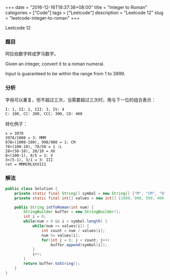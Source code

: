 +++
date = "2016-12-16T18:37:38+08:00"
title = "Integer to Roman"
categories = ["Code"]
tags = ["Leetcode"]
description = "Leetcode 12"
slug = "leetcode-integer-to-roman"
+++


Leetcode 12

### 题目

阿拉伯数字转成罗马数字。

Given an integer, convert it to a roman numeral.

Input is guaranteed to be within the range from 1 to 3999.

### 分析

字母可以重复，但不超过三次，当需要超过三次时，用与下一位的组合表示：

```
I: 1, II: 2, III: 3, IV: 4
C: 100, CC: 200, CCC: 300, CD: 400
```

转化例子：

```
s = 3978
3978/1000 = 3: MMM
978>(1000-100), 998/900 = 1: CM
78<(100-10), 78/50 = 1 :L
28<(50-10), 28/10 = XX
8<(100-1), 8/5 = 1: V
3<(5-1), 3/1 = 3: III
ret = MMMCMLXXVIII
```

### 解法

```java
public class Solution {
    private static final String[] symbol = new String[] {"M", "CM", "D", "CD", "C", "XC", "L", "XL", "X", "IX", "V", "IV", "I"};
    private static final int[] values = new int[] {1000, 900, 500, 400, 100, 90, 50, 40, 10, 9, 5, 4, 1};

    public String intToRoman(int num) {
        StringBuilder buffer = new StringBuilder();
        int i = 0;
        while(num > 0 && i < symbol.length) {
            while(num >= values[i]) {
                int count = num / values[i];
                num %= values[i];
                for(int j = 0; j < count; j++)
                    buffer.append(symbol[i]);
            }
            i++;
        }
        return buffer.toString();
    }
}
```
